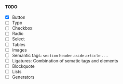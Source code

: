 #### TODO

- [x] Button
- [ ] Typo
- [ ] Checkbox
- [ ] Radio
- [ ] Select
- [ ] Tables
- [ ] Images
- [ ] Semantic tags: `section` `header` `aside` `article` `...`
- [ ] Ligatures: Combination of sematic tags and elements
- [ ] Blockquote
- [ ] Lists
- [ ] Generators
